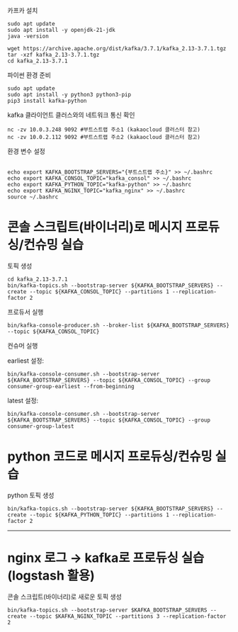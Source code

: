 카프카 설치
```
sudo apt update
sudo apt install -y openjdk-21-jdk
java -version

wget https://archive.apache.org/dist/kafka/3.7.1/kafka_2.13-3.7.1.tgz
tar -xzf kafka_2.13-3.7.1.tgz
cd kafka_2.13-3.7.1

```

파이썬 환경 준비
```
sudo apt update
sudo apt install -y python3 python3-pip
pip3 install kafka-python
```

kafka 클라이언트 클러스와의 네트워크 통신 확인
```
nc -zv 10.0.3.248 9092 #부트스트랩 주소1 (kakaocloud 클러스터 참고)
nc -zv 10.0.2.112 9092 #부트스트랩 주소2 (kakaocloud 클러스터 참고)
```

환경 변수 설정
```

echo export KAFKA_BOOTSTRAP_SERVERS="{부트스트랩 주소}" >> ~/.bashrc
echo export KAFKA_CONSOL_TOPIC="kafka_consol" >> ~/.bashrc
echo export KAFKA_PYTHON_TOPIC="kafka-python" >> ~/.bashrc
echo export KAFKA_NGINX_TOPIC="kafka_nginx" >> ~/.bashrc
source ~/.bashrc

```

# 콘솔 스크립트(바이너리)로 메시지 프로듀싱/컨슈밍 실습
토픽 생성
```
cd kafka_2.13-3.7.1
bin/kafka-topics.sh --bootstrap-server ${KAFKA_BOOTSTRAP_SERVERS} --create --topic ${KAFKA_CONSOL_TOPIC} --partitions 1 --replication-factor 2
```

프로듀서 실행
```
bin/kafka-console-producer.sh --broker-list ${KAFKA_BOOTSTRAP_SERVERS} --topic ${KAFKA_CONSOL_TOPIC}
```

컨슈머 실행

earliest 설정:
```
bin/kafka-console-consumer.sh --bootstrap-server ${KAFKA_BOOTSTRAP_SERVERS} --topic ${KAFKA_CONSOL_TOPIC} --group consumer-group-earliest --from-beginning
```

latest 설정:
```
bin/kafka-console-consumer.sh --bootstrap-server ${KAFKA_BOOTSTRAP_SERVERS} --topic ${KAFKA_CONSOL_TOPIC} --group consumer-group-latest
```

# python 코드로 메시지 프로듀싱/컨슈밍 실습
python 토픽 생성
```
bin/kafka-topics.sh --bootstrap-server ${KAFKA_BOOTSTRAP_SERVERS} --create --topic ${KAFKA_PYTHON_TOPIC} --partitions 1 --replication-factor 2
```


---
# nginx 로그 → kafka로 프로듀싱 실습 (logstash 활용)
콘솔 스크립트(바이너리)로 새로운 토픽 생성
```
bin/kafka-topics.sh --bootstrap-server $KAFKA_BOOTSTRAP_SERVERS --create --topic $KAFKA_NGINX_TOPIC --partitions 3 --replication-factor 2
```



